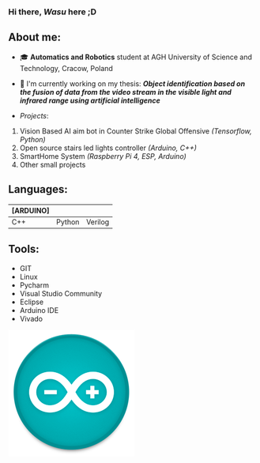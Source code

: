 ### Hi there, *Wasu* here ;D

## About me:
 - 🎓 **Automatics and Robotics** student at AGH University of Science and Technology, Cracow, Poland
 - 📝 I'm currently working on my thesis: 
 ***Object identification based on the fusion of data from the video stream in the visible light and infrared range using artificial intelligence***
 
 - *Projects*:
 1. Vision Based AI aim bot in Counter Strike Global Offensive *(Tensorflow, Python)*
 2. Open source stairs led lights controller *(Arduino, C++)*
 3. SmartHome System *(Raspberry Pi 4, ESP, Arduino)*
 4. Other small projects
 
 ## Languages:
| [ARDUINO]    	|        	|         	|
|-----	|--------	|---------	|
| C++ 	| Python 	| Verilog 	|
 
 ## Tools:
 - GIT
 - Linux
 - Pycharm
 - Visual Studio Community
 - Eclipse
 - Arduino IDE
 - Vivado


![ARDUINO](images/arduino.png "ARDUINO")


